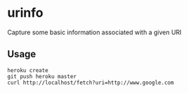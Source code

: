 # urinfo

Capture some basic information associated with a given URI

## Usage

```
heroku create
git push heroku master
curl http://localhost/fetch?uri=http://www.google.com
```

